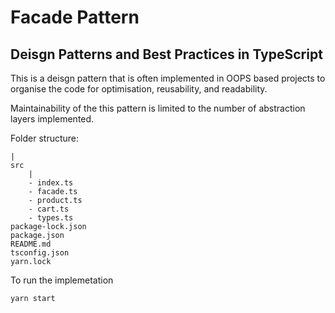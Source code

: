 # Facade Pattern
## Deisgn Patterns and Best Practices in TypeScript

This is a deisgn pattern that is often implemented in OOPS based projects to organise the code for optimisation, reusability, and readability.

Maintainability of the this pattern is limited to the number of abstraction layers implemented. 

Folder structure:
```shell
|
src
    |
    - index.ts
    - facade.ts
    - product.ts
    - cart.ts
    - types.ts
package-lock.json
package.json
README.md
tsconfig.json
yarn.lock
```
    
To run the implemetation
```shell 
yarn start
```